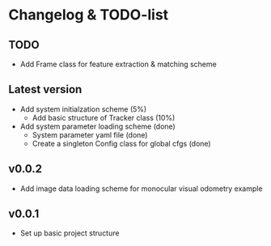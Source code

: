 # Changelog & TODO-list

## TODO
- Add Frame class for feature extraction & matching scheme

## Latest version
- Add system initialzation scheme (5%)
  - Add basic structure of Tracker class (10%)
- Add system parameter loading scheme (done)
  - System parameter yaml file (done)
  - Create a singleton Config class for global cfgs (done)

## v0.0.2
- Add image data loading scheme for monocular visual odometry example

## v0.0.1
- Set up basic project structure
